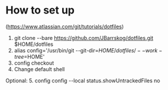 # How to set up
(https://www.atlassian.com/git/tutorials/dotfiles)

1. git clone --bare https://github.com/JBarrskog/dotfiles.git $HOME/dotfiles
2. alias config='/usr/bin/git --git-dir=$HOME/dotfiles/ --work-tree=$HOME'
3. config checkout
4. Change default shell

Optional:
5. config config --local status.showUntrackedFiles no

